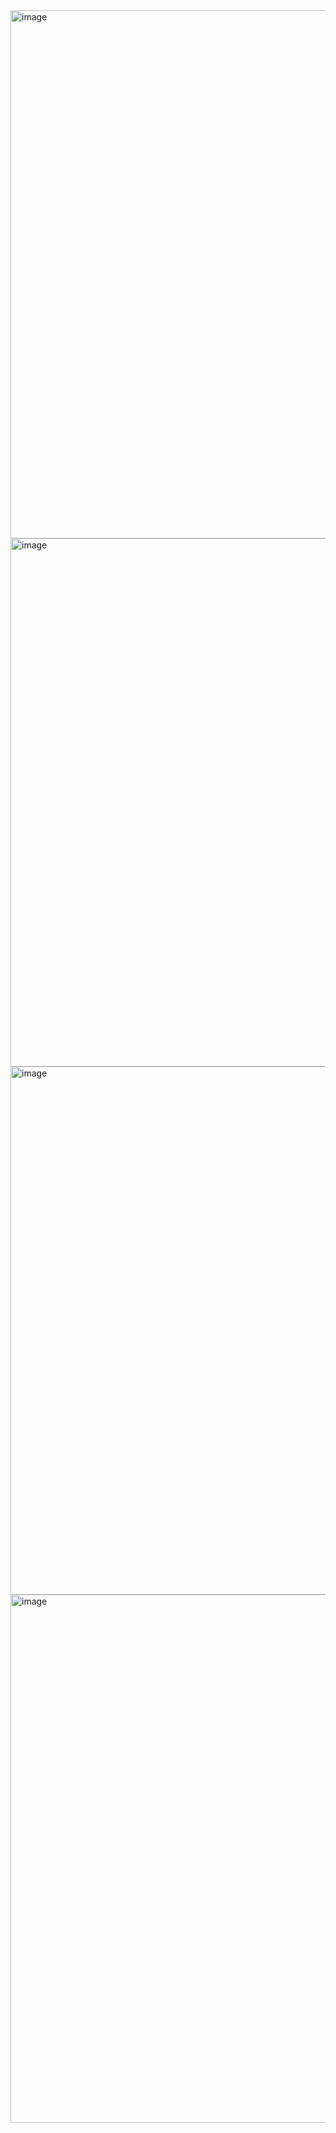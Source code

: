 <img width="1681" height="845" alt="image" src="https://github.com/user-attachments/assets/c37bcd1e-fe07-4dcb-87f0-4fa0171e9ab2" />
<img width="1681" height="845" alt="image" src="https://github.com/user-attachments/assets/2dd4732a-c578-4992-a59b-4297466116d1" />

<img width="1681" height="845" alt="image" src="https://github.com/user-attachments/assets/b15d0e93-c4f5-4be6-bffe-f7d056e61e4b" />

<img width="1681" height="845" alt="image" src="https://github.com/user-attachments/assets/298db529-d105-42dc-a139-fd938e6abc89" />
